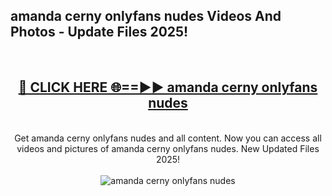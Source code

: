 <h2>amanda cerny onlyfans nudes Videos And Photos - Update Files 2025!</h2>
<br>
<div align="center">
<h2><a href="https://linkcuts.com/hfmhzwbr" rel="nofollow">🔴 CLICK HERE 🌐==►► amanda cerny onlyfans nudes</a></h2>
<br>
Get amanda cerny onlyfans nudes and all content. Now you can access all videos and pictures of amanda cerny onlyfans nudes. New Updated Files 2025!
<br>
<br>
<a href="https://linkcuts.com/hfmhzwbr" rel="nofollow" data-target="animated-image.originalLink"><img src="https://i.ibb.co.com/WyWwxjT/player-gif2.gif" alt="amanda cerny onlyfans nudes" style="max-width: 100%; display: inline-block;" data-target="animated-image.originalImage"></a>
</div>
<br>